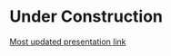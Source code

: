 # Under Construction

[Most updated presentation link](https://docs.google.com/presentation/d/1A_ObHFpcT5w-Dj1ATxRlMU_lVH3hzJI6ldcIY6Rf1vI/edit#slide=id.g2d6cbb44887_0_55)